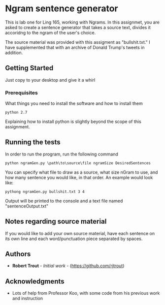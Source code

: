 # Ngram sentence generator

This is lab one for Ling 165, working with Ngrams. In this assignmet, you are asked to create a sentence generator that takes a source text, divides it accoridng to the ngram of the user's choice. 

The source material was provided with this assigment as "bullshit.txt." I have supplemented that with an archive of Donald Trump's tweets in addition.


## Getting Started

Just copy to your desktop and give it a whirl

### Prerequisites

What things you need to install the software and how to install them

```
python 2.7
```
Explaining how to install python is slightly beyond the scope of this assignment. 

## Running the tests

In order to run the program, run the following command
```
python ngramGen.py \path\to\source\file ngramSize DesiredSentences
```


You can specify what file to draw as a source, what size nGram to use, and how many sentence you would like, in that order. An example would look like:

```
pythong ngramGen.py bullshit.txt 3 4
```

Output will be printed to the console and a  text file named "sentenceOutput.txt"

## Notes regarding source material

If you would like to add your own source material, have each sentence on its own line and each word/punctuation piece separated by spaces.

## Authors

* **Robert Trout** - *Initial work* - (https://github.com/rjtrout)

## Acknowledgments

* Lots of help from Professor Koo, with some code from his previous work and instruction

